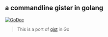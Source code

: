 a commandline gister in golang
---
[![GoDoc](https://godoc.org/github.com/delta24/gister?status.svg)](https://godoc.org/github.com/delta24/gister)

> This is a port of [gist](https://github.com/defunkt/gist) in Go

